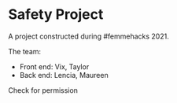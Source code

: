 # Safety Project
 
A project constructed during #femmehacks 2021.

The team:  
+ Front end: Vix, Taylor
+ Back end: Lencia, Maureen

Check for permission